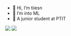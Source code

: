 
- 👋 Hi, I’m tiiesn
- 👀 I’m into ML 
- 🌱 A junior student at PTIT 

<div>
<img src="https://github-readme-stats.vercel.app/api?username=DarkCoder-Tutorial&show_icons=true&theme=radical&count_private=true"/>
<img src="https://github-readme-stats.vercel.app/api/top-langs/?username=DarkCoder-Tutorial&layout=compact&theme=radical"/>
</div>
